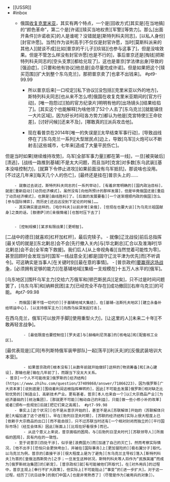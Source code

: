 - [[USSR]]
- #inbox
    - 俄国[收复克里米亚](https://www.zhihu.com/question/506885976/answer/2289588085)，其实有两个特点，一个是[回收方式]其实是[在当地搞]的“颜色革命”，第二个是[许诺][赎买当地权贵][军警][等势力]。那么[出面开条件][许诺收买]的人是谁呢？没错就是[斯特列科夫同志]，[以私人身份][封官许愿]。当然[作为谈判高手]不仅仅是封官许愿，当时[莫斯科派来的其他人][就谈不成]比如[普京的干儿子][玖铭][也参与这事了]，但是没啥效果。但是不管怎么样没有封官许愿[也是不行的]，事后普京还是[掏钱]把斯特列科夫同志的[空头支票][都给兑现了]，这也是普京[学法律出身]导致的[强迫症]，[只要和他有协议]他总是[会尽量完成许诺]。但是如果把这个[赎买范围][扩大到整个东乌克兰]，那把普京卖了[也拿不出钱来]。 #pt9-99.99


        - 所以普京后来[一口咬定][私下协议][没包括][克里米亚以外的地方]，斯特列科夫同志[也从来不怎么喷]俄国在收复克里米亚期间的[官方行动]，[唯一抱怨过][拍的官方纪录片]明明有他的[出场镜头][结果给掐了]。[其实这个也能解释]为啥他领了52个人去了[东乌克兰][就能镇住一大片区域]，因为好长时间[各方势力]都认为他是[克宮特使][王命钦差]，[讨好问候][还来不及]，[哪敢真的][派兵攻击他]。


        - 现在看普京在2014年[唯一的失误是][太早结束军事行动]，[导致战线停在了]东乌克兰一系列[大型居民点]边上，导致[乌军][火炮可以不断射击]这些城市，七年来[造成了大量平民伤亡]。

但是当时如果[继续维持攻势]，乌军[全部军事力量][都在第一线]，一旦[被突破后][溃逃]，[战线一路推到基辅]不是太大问题，而且当时[克宮]对多数[东乌武装][基本没啥控制力]，[就算下令停止进攻][如果前面没有乌军抵抗]，那说啥也没用。[不过这几年来][每天几个人的伤亡]，[最终还是挂在]普京头上的……


        - 就像过去说过，斯特列科夫同志的[一系列举动]，[有着非常明确的][国内政治目标]，就是[重新启动][动员经济模式]。虽然没有[向他所预计的那样发展]，但是毕竟俄国还是[重启了动员经济模式]，也算是[曲线胜利]了。[后面的发展要看][一个逐渐理顺内政的俄国]怎么[参与国际博弈]，而历史[还远远没到下定论的时候]……
        - 其实确实是这样的，[哈尔科夫]以前非常[亲俄]，[但现在也要大谈][为乌克兰祖国献身]之类的话，[敖德萨]的[亲俄情绪][也暂时压下去了]


        - [控制规模][某求有限战果][更明智]。
[二战中的德日]就喜欢[杠杆加杠杆]，最后完犊子。
        - 就像[辽沈战役]前后总指挥[最关切的就是][东北剿总]会不会[先行撤入关内]与[华北剿总]汇合以及淮海时[华北剿总]会不会[全军南下救援]。我们后人[从上帝视角看][当然觉着可能性为零]，甚至回顾时会发现当时[国军一线战意全无]都是[固守辽沈平津为优先]而[不听调令]。可这确实是当事人[在关键时刻][最在意的事情]。
    - [普京政府][要赢得这场战争](https://www.zhihu.com/question/519255174/answer/2373533674)，[必须拥有足够的能力][在基辅地域][集结一支规模在]十五万人水平的[俄军]。

[乌东地区][围歼乌军主力]交给六万俄军和[顿巴斯民兵][足矣]，只不过是时间问题罢了，[乌东乌军]和[纳粹民团]主力[已经完全不存在][成功撤回][右岸乌克兰]的可能。 #pt7-99.98


        - 而俄国[要不惜一切代价][于基辅地域大集结]，在[基辅—法斯托夫地区][建立永备补给转运中心]，[以支持俄军主力][向西乌纵深发起打击]。

在西乌克兰，俄军[可以放开手脚][使用重型火力]，[让这里的人][未来二十年][不敢再轻言战争]。


            - [最低限度也要控制住][罗夫诺]与[赫梅利尼茨基]的[核电站]和[配套核工业区]。

[最优表现是]汇同[布列斯特俄军装甲部队]一起[荡平][利沃夫]的[反俄武装培训大本营]。


            - 如果普京政府[根本没有][从数年前就开始做好]这样的[物资筹备]和[决心建设]，那输也是[输在几年前了]，而跟当下没太大关系。
    - 普京[一个人不可能改变]俄罗斯的[经济结构](https://www.zhihu.com/question/37409868/answer/71866223)，因为俄罗斯[广大资本家][说到底是][围绕着利润这根指挥棒转的]，因此[不可能去发展]俄罗斯[相对缺乏比较优势的][制造业]、高新技术产业。更有甚者，普京[本人也来自一个]以[大宗商品产业][为经济基础的][统治集团]，[那就更不可能][触动自己的利益]，只能[做一些小修小补的改革]或者[颁布一些规划]后就[把它们束之高阁]。 #pt7-99.98
        - 事实上[这个状况][也不是从普京开始的]，甚至不是从[苏联解体]开始的（苏联解体只是[大幅加速了这个进程]）。早在[勃列日涅夫时期]，[苏联的经济结构]实际上很大程度上已[依赖于大宗商品的出口][而不能自拔]，只不过苏联当时还有[一个相对封闭而独立的][平行国际市场]（经互会体系）因此[账面上][比现在好看很多]而已。
            - 从这个意义上来说，普京面临的困局，与[后勃列日涅夫时代][苏联领导人][所面临的困局]，具有内在的一致性。
        - 至于说普京[四处干涉]，似乎是[浪费国力]而[加速了自己的灭亡]。然而考察实际情况，[他不出手][恐怕只会更快垮台]，并被在[国际事务]上[更加冒险的][极右翼分子]取代。以乌克兰为例，普京的[直接干涉][很大程度上是为了避免][东乌克兰主导权]落入[斯特列科夫]为首的[皇俄法西斯势力]之手；一旦发生这种状况，斯特列科夫等人将作为“民族英雄”而成为[俄罗斯统治集团]的[新宠]，[普京政权]就[有可能被他们所取代]。在[对外用兵]的过程中，普京主观上[奉行不扩大政策]，但实际上[不可能阻止]“事变”的[进一步扩大]。对于这一过程，经历了[抗日战争]的我们中国人[也是非常熟悉了]（尽管是作为[被用兵的对象]）。
